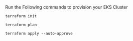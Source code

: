 Run the Following commands to provision your EKS Cluster 

```Shell
terraform init 

terraform plan 

terraform apply --auto-approve 
```